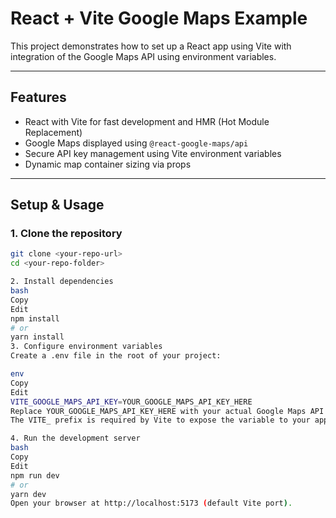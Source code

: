 # React + Vite Google Maps Example

This project demonstrates how to set up a React app using Vite with integration of the Google Maps API using environment variables.

---

## Features

- React with Vite for fast development and HMR (Hot Module Replacement)
- Google Maps displayed using `@react-google-maps/api`
- Secure API key management using Vite environment variables
- Dynamic map container sizing via props

---

## Setup & Usage

### 1. Clone the repository

```bash
git clone <your-repo-url>
cd <your-repo-folder>

2. Install dependencies
bash
Copy
Edit
npm install
# or
yarn install
3. Configure environment variables
Create a .env file in the root of your project:

env
Copy
Edit
VITE_GOOGLE_MAPS_API_KEY=YOUR_GOOGLE_MAPS_API_KEY_HERE
Replace YOUR_GOOGLE_MAPS_API_KEY_HERE with your actual Google Maps API key.
The VITE_ prefix is required by Vite to expose the variable to your app.

4. Run the development server
bash
Copy
Edit
npm run dev
# or
yarn dev
Open your browser at http://localhost:5173 (default Vite port).

